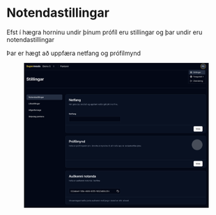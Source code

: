 # Notendastillingar

Efst í hægra horninu undir þínum prófíl eru stillingar og þar undir eru notendastillingar

Þar er hægt að uppfæra netfang og prófílmynd

<figure><img src="../../.gitbook/assets/Screenshot 2025-07-23 at 10.35.06.png" alt=""><figcaption></figcaption></figure>
